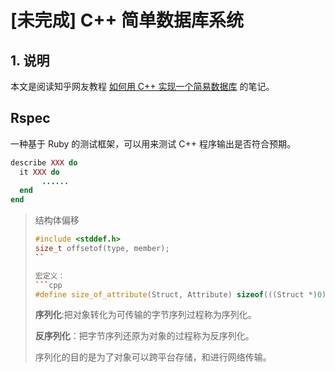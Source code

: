 # [未完成] C++ 简单数据库系统


## 1. 说明

本文是阅读知乎网友教程 [如何用 C++ 实现一个简易数据库](https://www.zhihu.com/column/c_1472652536327389184) 的笔记。

## Rspec

一种基于 Ruby 的测试框架，可以用来测试 C++ 程序输出是否符合预期。

```ruby
describe XXX do
  it XXX do
       ......
  end
end
```

> 结构体偏移
>
>  ```cpp
>  #include <stddef.h>
>  size_t offsetof(type, member);
>  ``
>
> 宏定义：
> ```cpp
> #define size_of_attribute(Struct, Attribute) sizeof(((Struct *)0)->Attribute)
> ```
>
> **序列化**:把对象转化为可传输的字节序列过程称为序列化。
>
> **反序列化**：把字节序列还原为对象的过程称为反序列化。
>
> 序列化的目的是为了对象可以跨平台存储，和进行网络传输。

